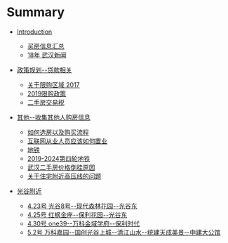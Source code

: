 # Summary

* [Introduction]()
  * [买房信息汇总](README.md)
  * [18年 武汉新闻](/新闻/2018_武汉.md)

* [政策规划--贷款相关]()
  * [关于限购区域 2017](/政策/2017限购政策.md)
  * [2019限购政策](/政策/2019限购政策.md)
  * [二手房交易税](/政策/二手房交易税.md)

* [其他--收集其他人购房信息]()
  * [如何选房以及购买流程](/其他/qita.md)
  * [互联网从业人员应该如何置业](/其他/互联网从业人员应该如何置业.md)
  * [地铁](/其他/买房看地铁.md)
  * [2019-2024第四轮地铁](/其他/第四轮.md)
  * [武汉二手房价格倒挂原因](/其他/武汉二手房价格倒挂原因.md)
  * [关于住宅附近高压线的问题](/其他/关于住宅附近高压线的问题.md)

* [光谷附近]()
  * [4.23号 光谷8号--现代森林花园--光谷东](/光谷圈/04-23.md)
  * [4.25号 红枫金座--保利花园--光谷东](/光谷圈/04-25.md)
  * [4.30号 one39--万科金域学府--保利时代](/光谷圈/04-30.md)
  * [5.2号 万科嘉园--国创光谷上城--清江山水--统建天成美景--中建大公馆](/光谷圈/05-02.md)

